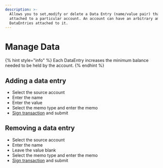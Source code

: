 ```yaml
---
description: >-
  Allows you to set,modify or delete a Data Entry (name/value pair) that is
  attached to a particular account. An account can have an arbitrary amount of
  DataEntries attached to it.
---
```


# Manage Data

{% hint style="info" %}
Each DataEntry increases the minimum balance needed to be held by the account.
{% endhint %}

## Adding a data entry

* Select the source account
* Enter the name
* Enter the value
* Select the memo type and enter the memo
* [Sign transaction](../wallet-actions/sign-transaction.md) and submit

## Removing a data entry

* Select the source account
* Enter the name
* Leave the value blank
* Select the memo type and enter the memo
* [Sign transaction](../wallet-actions/sign-transaction.md) and submit

